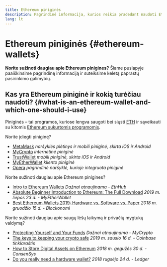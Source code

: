 ```yaml
---
title: Ethereum piniginės
description: Pagrindinė informacija, kurios reikia pradedant naudoti Ethereum pinigines.
lang: lt
---
```


# Ethereum piniginės {#ethereum-wallets}

<div class="featured">

**Norite sužinoti daugiau apie Ethereum pinigines?** Šiame puslapyje paaiškinsime pagrindinę informaciją ir suteiksime keletą paprastų pasirinkimo galimybių.

</div>

## Kas yra Ethereum piniginė ir kokią turėčiau naudoti? {#what-is-an-ethereum-wallet-and-which-one-should-i-use}

Piniginės – tai programos, kuriose lengva saugoti bei siųsti [ETH](/eth/) ir sąveikauti su kitomis [Ethereum sukurtomis programomis](/dapps/).

Norite įdiegti piniginę?

- [MetaMask](https://metamask.io) _naršyklės plėtinys ir mobili piniginė, skirta iOS ir Android_
- [MyCrypto](https://mycrypto.com) _internetinė piniginė_
- [TrustWallet](https://trustwallet.com/) _mobili piniginė, skirta iOS ir Android_
- [MyEtherWallet](https://www.myetherwallet.com/) _kliento piniginė_
- [Opera](https://www.opera.com/crypto) _pagrindinė naršyklė, kurioje integruota piniginė_

Norite sužinoti daugiau apie Ethereum pinigines?

- [Intro to Ethereum Wallets](https://docs.ethhub.io/using-ethereum/wallets/intro-to-ethereum-wallets/) _Dažnai atnaujinama - EthHub_
- [Absolute Beginner Introduction to Ethereum: The Full Download](https://www.mewtopia.com/absolute-beginners-guide/) _2019 m. liepos 23 d. - MyEtherWallet_
- [Best Ethereum Wallets 2019: Hardware vs. Software vs. Paper](https://blockonomi.com/best-ethereum-wallets/) _2018 m. gruodžio 15 d. - Blockonomi_

Norite sužinoti daugiau apie saugų lėšų laikymą ir privačių mygtukų valdymą?

- [Protecting Yourself and Your Funds](https://support.mycrypto.com/staying-safe/protecting-yourself-and-your-funds) _Dažnai atnaujinama - MyCrypto_
- [The keys to keeping your crypto safe](https://blog.coinbase.com/the-keys-to-keeping-your-crypto-safe-96d497cce6cf) _2019 m. sausio 16 d. - Coinbase tinklaraštis_
- [How to Store Digital Assets on Ethereum](https://media.consensys.net/how-to-store-digital-assets-on-ethereum-a2bfdcf66bd0) _2018 m. gegužės 30 d. - ConsenSys_
- [Do you really need a hardware wallet?](https://medium.com/ledger-on-security-and-blockchain/ledger-101-part-1-do-you-really-need-a-hardware-wallet-7f5abbadd945) _2018 rugsėjo 24 d. - Ledger_
